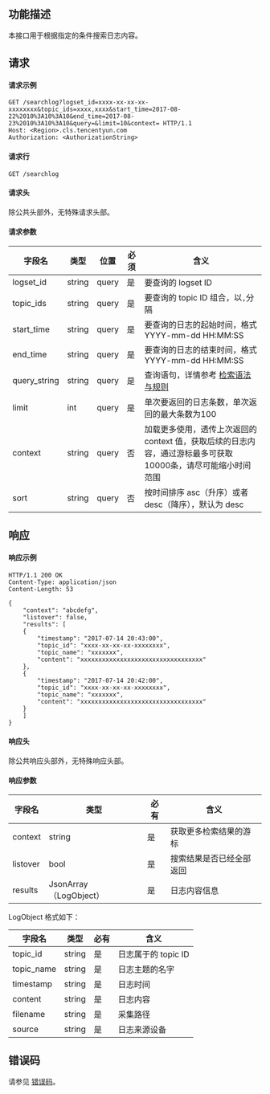 ## 功能描述

本接口用于根据指定的条件搜索日志内容。

## 请求
#### 请求示例

```
GET /searchlog?logset_id=xxxx-xx-xx-xx-xxxxxxxx&topic_ids=xxxx,xxxx&start_time=2017-08-22%2010%3A10%3A10&end_time=2017-08-23%2010%3A10%3A10&query=&limit=10&context= HTTP/1.1
Host: <Region>.cls.tencentyun.com
Authorization: <AuthorizationString>

```

#### 请求行

```shell
GET /searchlog
```

#### 请求头

除公共头部外，无特殊请求头部。

#### 请求参数

| 字段名         |  类型  | 位置  |必须 |      含义                                          |
|---------------|--------|------|--------|---------------------------------------------------|
| logset_id     | string | query| 是      |要查询的 logset ID                                   |
| topic_ids     | string | query| 是      |要查询的 topic ID 组合，以`,`分隔                         |
| start_time    | string | query| 是      |要查询的日志的起始时间，格式 YYYY-mm-dd HH:MM:SS       |
| end_time      | string | query| 是      |要查询的日志的结束时间，格式 YYYY-mm-dd HH:MM:SS       |
| query_string         | string | query| 是      |查询语句，详情参考 [检索语法与规则](https://cloud.tencent.com/document/product/614/16982)|
| limit         | int    | query| 是      |单次要返回的日志条数，单次返回的最大条数为100         |
| context       | string | query| 否      |加载更多使用，透传上次返回的 context 值，获取后续的日志内容，通过游标最多可获取10000条，请尽可能缩小时间范围 |
| sort          | string | query| 否      |按时间排序 asc（升序）或者 desc（降序），默认为 desc        |

## 响应

#### 响应示例

```shell
HTTP/1.1 200 OK
Content-Type: application/json
Content-Length: 53

{
    "context": "abcdefg",
    "listover": false,
    "results": [
    {
        "timestamp": "2017-07-14 20:43:00",
        "topic_id": "xxxx-xx-xx-xx-xxxxxxxx",
        "topic_name": "xxxxxxx",
        "content": "xxxxxxxxxxxxxxxxxxxxxxxxxxxxxxxxxx"
    },
    {
        "timestamp": "2017-07-14 20:42:00",
        "topic_id": "xxxx-xx-xx-xx-xxxxxxxx",
        "topic_name": "xxxxxxx",
        "content": "xxxxxxxxxxxxxxxxxxxxxxxxxxxxxxxxxx"
    }
    ]
}
```

#### 响应头

除公共响应头部外，无特殊响应头部。

#### 响应参数

|  字段名      |  类型                | 必有 |        含义                    |
|-------------|----------------------|---------|-------------------------------|
| context     | string               | 是      | 获取更多检索结果的游标        |
| listover    | bool                 | 是      | 搜索结果是否已经全部返回          |
| results     | JsonArray（LogObject） | 是      | 日志内容信息                    |

LogObject 格式如下：

|  字段名     |  类型  | 必有 |        含义                    |
|------------|--------|---------|-------------------------------|
| topic_id   | string | 是      | 日志属于的 topic ID             |
| topic_name | string | 是      | 日志主题的名字                  |
| timestamp  | string | 是      | 日志时间                       |
| content    | string | 是      | 日志内容                       |
| filename    | string | 是      | 采集路径                       |
| source    | string | 是      | 日志来源设备                       |

## 错误码

请参见 [错误码](https://cloud.tencent.com/document/product/614/12402)。
